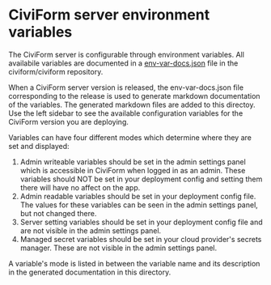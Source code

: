 # CiviForm server environment variables

The CiviForm server is configurable through environment variables. All
availabile variables are documented in a
[env-var-docs.json](https://github.com/civiform/civiform/blob/main/server/conf/env-var-docs.json)
file in the civiform/civiform repository.

When a CiviForm server version is released, the env-var-docs.json file
corresponding to the release is used to generate markdown documentation of the
variables. The generated markdown files are added to this directoy. Use the
left sidebar to see the available configuration variables for the CiviForm
version you are deploying.

Variables can have four different modes which determine where they are set and displayed:
1. Admin writeable variables should be set in the admin settings panel which is accessible in CiviForm when logged in as an admin. These variables should NOT be set in your deployment config and setting them there will have no affect on the app.
2. Admin readable variables should be set in your deployment config file. The values for these variables can be seen in the admin settings panel, but not changed there.
3. Server setting variables should be set in your deployment config file and are not visible in the admin settings panel.
4. Managed secret variables should be set in your cloud provider's secrets manager. These are not visible in the admin settings panel.

A variable's mode is listed in between the variable name and its description in the generated documentation in this directory.

